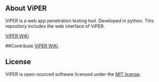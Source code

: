 ## About ViPER
ViPER is a web app penetration testing tool. Developed in python. This repository includes the web interface of ViPER.

[ViPER WiKi](https://github.com/DedSecInside/ViPER/wiki)

##Contribute
[ViPER WiKi](https://github.com/DedSecInside/ViPER/wiki/Contribute) 


## License
ViPER is open-sourced software licensed under the [MIT license](http://opensource.org/licenses/MIT).
